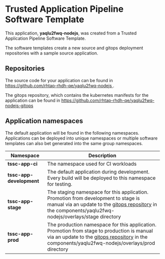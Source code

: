 # Trusted Application Pipeline Software Template

This application, **yaqlu2fwq-nodejs**, was created from a Trusted Application Pipeline Software Template.

The software templates create a new source and gitops deployment repositories with a sample source application. 

## Repositories

The source code for your application can be found in [https://github.com/rhtap-rhdh-qe/yaqlu2fwq-nodejs ](https://github.com/rhtap-rhdh-qe/yaqlu2fwq-nodejs ).
 
The gitops repository, which contains the kubernetes manifests for the application can be found in 
[https://github.com/rhtap-rhdh-qe/yaqlu2fwq-nodejs-gitops ](https://github.com/rhtap-rhdh-qe/yaqlu2fwq-nodejs-gitops ) 

## Application namespaces 

The default application will be found in the following namespaces. Applications can be deployed into unique namespaces or multiple software templates can also bet generated into the same group namespaces.  

|  Namespace   |  Description   |  
| -------- | -------- |
| **tssc-app-ci** | The namespace used for CI workloads |
| **tssc-app-development** | The default application during development. Every build will be deployed to this namespace for testing. |
| **tssc-app-stage** | The staging namespace for this application. Promotion from development to stage is manual via an update to the [gitops repository](https://github.com/rhtap-rhdh-qe/yaqlu2fwq-nodejs-gitops ) in the components/yaqlu2fwq-nodejs/overlays/stage directory |
| **tssc-app-prod** | The production namespace for this application. Promotion from stage to production is manual via an update to the [gitops repository](https://github.com/rhtap-rhdh-qe/yaqlu2fwq-nodejs-gitops ) in the components/yaqlu2fwq-nodejs/overlays/prod directory |